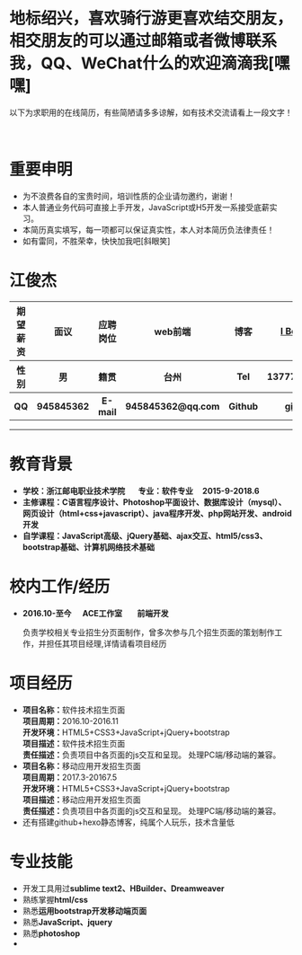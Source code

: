 <h1>地标绍兴，喜欢骑行游更喜欢结交朋友，相交朋友的可以通过邮箱或者微博联系我，QQ、WeChat什么的欢迎滴滴我[嘿嘿]</h1>
<p>以下为求职用的在线简历，有些简陋请多多谅解，如有技术交流请看上一段文字！</p></br>
<h1>重要申明</h1>
<ul>
<li>为不浪费各自的宝贵时间，培训性质的企业请勿邀约，谢谢！</li>
<li>本人普通业务代码可直接上手开发，JavaScript或H5开发一系接受底薪实习。</li>
<li>本简历真实填写，每一项都可以保证真实性，本人对本简历负法律责任！</li>
<li>如有雷同，不胜荣幸，快快加我吧[斜眼笑]</li>
</ul>
<h1>江俊杰</h1>
<table>
<thead>
<tr>
<th align="center"><strong>期望薪资</strong></th>
<th align="center">面议</th>
<th align="center"><strong>应聘岗位</strong></th>
<th align="center">web前端</th>
<th align="center"><strong>博客</strong></th>
<th align="center"><a href="//hyyqcweb.github.io/">I Believe</a></th>
</tr>
</thead>
<tbody>
<tr>
<th align="center"><strong>性别</strong></th>
				<th align="center">男</th>
				<th align="center"><strong>籍贯</strong></th>
				<th align="center">台州</th>
				<th align="center">Tel</th>
				<th align="center">1377768****</th>
			</tr>
			<tr>
				<th align="center"><strong>QQ</strong></th>
				<th align="center">945845362</th>
				<th align="center"><strong>E-mail</strong></th>
				<th align="center">945845362@qq.com</th>
				<th align="center">Github</th>
				<th align="center"><a href="//github.com/hyyqcweb">github</a></th>
</tr>
</tbody>
</table>
<hr />
<h1>教育背景</h1>
<ul id="list">
<li><strong>学校：浙江邮电职业技术学院        专业：软件专业      2015-9-2018.6</strong></li>
<li><strong>主修课程：C语言程序设计、Photoshop平面设计、数据库设计（mysql）、网页设计（html+css+javascript）、java程序开发、php网站开发、android开发</strong></li>
<li><strong>自学课程：JavaScript高级、jQuery基础、ajax交互、html5/css3、bootstrap基础、计算机网络技术基础</strong></li>	
</ul>
<h1>校内工作/经历</h1>
<ul>
<li>
<strong>2016.10-至今       ACE工作室        前端开发</strong><br>
<p>负责学校相关专业招生分页面制作，曾多次参与几个招生页面的策划制作工作，并担任其项目经理,详情请看项目经历</p>
</li>
</ul>
<h1>项目经历</h1>
<ul>
<li>
<strong>项目名称：</strong>软件技术招生页面<br>
<strong>项目周期：</strong>2016.10-2016.11<br>
<strong>开发环境：</strong>HTML5+CSS3+JavaScript+jQuery+bootstrap<br>
<strong>项目描述：</strong>软件技术招生页面<br>
<strong>责任描述：</strong>负责项目中各页面的js交互和呈现。
		 处理PC端/移动端的兼容。
</li>
<li>
<strong>项目名称：</strong>移动应用开发招生页面<br>
<strong>项目周期：</strong>2017.3-20167.5<br>
<strong>开发环境：</strong>HTML5+CSS3+JavaScript+jQuery+bootstrap<br>
<strong>项目描述：</strong>移动应用开发招生页面<br>
<strong>责任描述：</strong>负责项目中各页面的js交互和呈现。
		 处理PC端/移动端的兼容。
</li>
<li>还有搭建github+hexo静态博客，纯属个人玩乐，技术含量低</li>
</ul>
<h1>专业技能</h1>
<ul>
<li>开发工具用过<strong>sublime text2、HBuilder、Dreamweaver</strong></li>
<li>熟练掌握<strong>html/css</strong></li>
<li>熟悉<strong>运用bootstrap开发移动端页面</strong></li>
<li>熟悉<strong>JavaScript、jquery</strong></li>
<li>熟悉<strong>photoshop</strong><li></ul>








